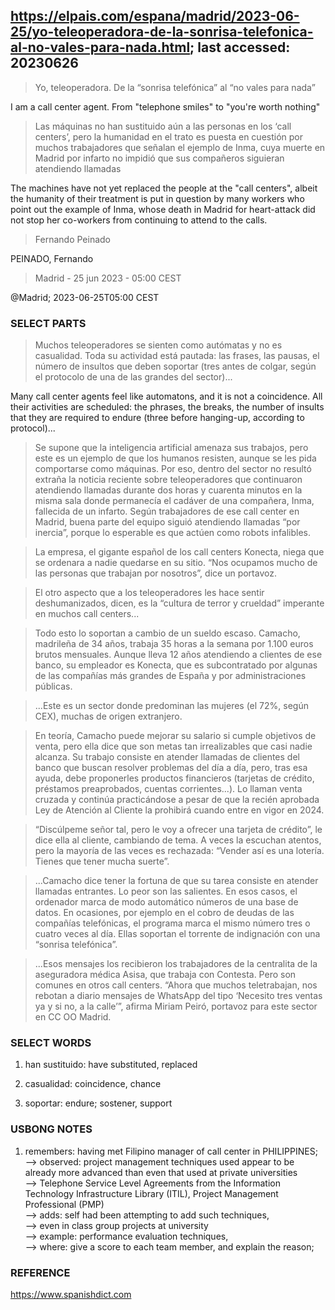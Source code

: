 ## https://elpais.com/espana/madrid/2023-06-25/yo-teleoperadora-de-la-sonrisa-telefonica-al-no-vales-para-nada.html; last accessed: 20230626

> Yo, teleoperadora. De la “sonrisa telefónica” al “no vales para nada”

I am a call center agent. From "telephone smiles" to "you're worth nothing" 

> Las máquinas no han sustituido aún a las personas en los ‘call centers’, pero la humanidad en el trato es puesta en cuestión por muchos trabajadores que señalan el ejemplo de Inma, cuya muerte en Madrid por infarto no impidió que sus compañeros siguieran atendiendo llamadas

The machines have not yet replaced the people at the "call centers", albeit the humanity of their treatment is put in question by many workers who point out the example of Inma, whose death in Madrid for heart-attack did not stop her co-workers from continuing to attend to the calls.

> Fernando Peinado

PEINADO, Fernando

> Madrid - 25 jun 2023 - 05:00 CEST

@Madrid; 2023-06-25T05:00 CEST

### SELECT PARTS

> Muchos teleoperadores se sienten como autómatas y no es casualidad. Toda su actividad está pautada: las frases, las pausas, el número de insultos que deben soportar (tres antes de colgar, según el protocolo de una de las grandes del sector)... 

Many call center agents feel like automatons, and it is not a coincidence. All their activities are scheduled: the phrases, the breaks, the number of insults that they are required to endure (three before hanging-up, according to protocol)...


> Se supone que la inteligencia artificial amenaza sus trabajos, pero este es un ejemplo de que los humanos resisten, aunque se les pida comportarse como máquinas. Por eso, dentro del sector no resultó extraña la noticia reciente sobre teleoperadores que continuaron atendiendo llamadas durante dos horas y cuarenta minutos en la misma sala donde permanecía el cadáver de una compañera, Inma, fallecida de un infarto. Según trabajadores de ese call center en Madrid, buena parte del equipo siguió atendiendo llamadas “por inercia”, porque lo esperable es que actúen como robots infalibles.

> La empresa, el gigante español de los call centers Konecta, niega que se ordenara a nadie quedarse en su sitio. “Nos ocupamos mucho de las personas que trabajan por nosotros”, dice un portavoz.

> El otro aspecto que a los teleoperadores les hace sentir deshumanizados, dicen, es la “cultura de terror y crueldad” imperante en muchos call centers...

> Todo esto lo soportan a cambio de un sueldo escaso. Camacho, madrileña de 34 años, trabaja 35 horas a la semana por 1.100 euros brutos mensuales. Aunque lleva 12 años atendiendo a clientes de ese banco, su empleador es Konecta, que es subcontratado por algunas de las compañías más grandes de España y por administraciones públicas.


> ...Este es un sector donde predominan las mujeres (el 72%, según CEX), muchas de origen extranjero.


> En teoría, Camacho puede mejorar su salario si cumple objetivos de venta, pero ella dice que son metas tan irrealizables que casi nadie alcanza. Su trabajo consiste en atender llamadas de clientes del banco que buscan resolver problemas del día a día, pero, tras esa ayuda, debe proponerles productos financieros (tarjetas de crédito, préstamos preaprobados, cuentas corrientes...). Lo llaman venta cruzada y continúa practicándose a pesar de que la recién aprobada Ley de Atención al Cliente la prohibirá cuando entre en vigor en 2024.


> “Discúlpeme señor tal, pero le voy a ofrecer una tarjeta de crédito”, le dice ella al cliente, cambiando de tema. A veces la escuchan atentos, pero la mayoría de las veces es rechazada: “Vender así es una lotería. Tienes que tener mucha suerte”.


> ...Camacho dice tener la fortuna de que su tarea consiste en atender llamadas entrantes. Lo peor son las salientes. En esos casos, el ordenador marca de modo automático números de una base de datos. En ocasiones, por ejemplo en el cobro de deudas de las compañías telefónicas, el programa marca el mismo número tres o cuatro veces al día. Ellas soportan el torrente de indignación con una “sonrisa telefónica”.

> ...Esos mensajes los recibieron los trabajadores de la centralita de la aseguradora médica Asisa, que trabaja con Contesta. Pero son comunes en otros call centers. “Ahora que muchos teletrabajan, nos rebotan a diario mensajes de WhatsApp del tipo ‘Necesito tres ventas ya y si no, a la calle’”, afirma Miriam Peiró, portavoz para este sector en CC OO Madrid.


### SELECT WORDS

1) han sustituido: have substituted, replaced

2) casualidad: coincidence, chance

3) soportar: endure; sostener, support

### USBONG NOTES

1) remembers: having met Filipino manager of call center in PHILIPPINES; <br/>
--> observed: project management techniques used appear to be already more advanced than even that used at private universities<br/>
--> Telephone Service Level Agreements from the Information Technology Infrastructure Library (ITIL), Project Management Professional (PMP)<br/>
--> adds: self had been attempting to add such techniques,<br/>
--> even in class group projects at university <br/>
--> example: performance evaluation techniques,<br/> 
--> where: give a score to each team member, and explain the reason;

### REFERENCE

https://www.spanishdict.com

